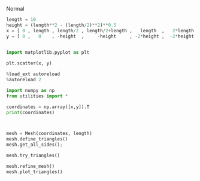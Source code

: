 <userStyle>Normal</userStyle>

```python
length = 10
height = (length**2 - (length/2)**2)**0.5
x = [ 0 , length , length/2 , length/2+length ,   length  ,   2*length , (5/2)*length ,  3*length , (7/2)*length  ,  3*length , 4*length ]
y = [ 0 ,   0    , -height  ,     -height     , -2*height ,  -2*height , -height      , -2*height ,  -height      ,   0       , 0 ]
 
```

```python
import matplotlib.pyplot as plt

plt.scatter(x, y)
```

```python
%load_ext autoreload
%autoreload 2
```

```python
import numpy as np
from utilities import *
```

```python
coordinates = np.array([x,y]).T
print(coordinates)
```

```python


mesh = Mesh(coordinates, length)
mesh.define_triangles()
mesh.get_all_sides();
```

```python
mesh.try_triangles()
```

```python
mesh.refine_mesh()
mesh.plot_triangles()
```
